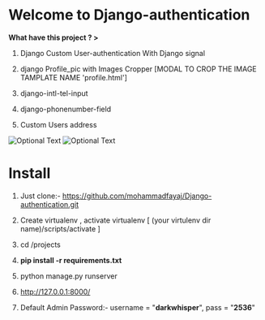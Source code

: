# Welcome to Django-authentication

**What have this project ? >**

1. Django Custom User-authentication With Django signal

2. django Profile_pic with Images Cropper [MODAL TO CROP THE IMAGE TAMPLATE NAME 'profile.html']

3. django-intl-tel-input

4. django-phonenumber-field

5. Custom Users address

![Optional Text](https://github.com/mohammadfayaj/Django-authentication/blob/main/Screenshot%20(13).png)
![Optional Text](https://github.com/mohammadfayaj/Django-authentication/blob/main/Screenshot%20(15).png)

# Install

1. Just clone:- https://github.com/mohammadfayaj/Django-authentication.git

2. Create virtualenv , activate virtualenv [ (your virtulenv dir name)/scripts/activate ]

3. cd /projects

4. **pip install -r requirements.txt**

5. python manage.py runserver

6. http://127.0.0.1:8000/

7. Default Admin Password:- username = "**darkwhisper**", pass = "**2536**"
